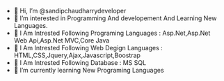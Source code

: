- 👋 Hi, I’m @sandipchaudharrydeveloper
- 👀 I’m interested in Programming And developement And Learning New Languages.
- 👀 I Am Intrested Following Programing Languages : Asp.Net,Asp.Net Web Api,Asp.Net MVC,Core Java
- 👀 I Am Intrested Following Web Degign Languages : HTML,CSS,Jquery,Ajax,Javascript,Boostrap
- 👀 I Am Intrested Following Database : MS SQL
- 🌱 I’m currently learning New Programing Languages


<!---
sandipchaudharrydeveloper/sandipchaudharrydeveloper is a ✨ special ✨ repository because its `README.md` (this file) appears on your GitHub profile.
You can click the Preview link to take a look at your changes.
--->
